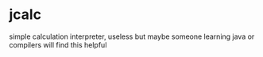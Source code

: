 # jcalc
simple calculation interpreter, useless but maybe someone learning java or compilers will find this helpful
